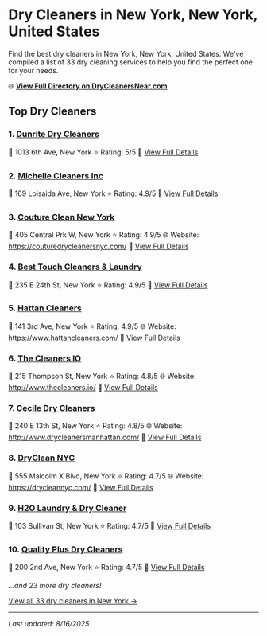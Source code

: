 # Dry Cleaners in New York, New York, United States

Find the best dry cleaners in New York, New York, United States. We've compiled a list of 33 dry cleaning services to help you find the perfect one for your needs.

🌐 **[View Full Directory on DryCleanersNear.com](https://drycleanersnear.com/city/US/New%20York/New%20York)**

## Top Dry Cleaners

### 1. [Dunrite Dry Cleaners](https://drycleanersnear.com/dryCleaner/6897fd38f0fbf4db3ddec387/dunrite-dry-cleaners)
📍 1013 6th Ave, New York
⭐ Rating: 5/5
🔗 [View Full Details](https://drycleanersnear.com/dryCleaner/6897fd38f0fbf4db3ddec387/dunrite-dry-cleaners)

### 2. [Michelle Cleaners Inc](https://drycleanersnear.com/dryCleaner/686dcd3404b0376d46bba509/michelle-cleaners-inc)
📍 169 Loisaida Ave, New York
⭐ Rating: 4.9/5
🔗 [View Full Details](https://drycleanersnear.com/dryCleaner/686dcd3404b0376d46bba509/michelle-cleaners-inc)

### 3. [Couture Clean New York](https://drycleanersnear.com/dryCleaner/686dcd3f04b0376d46bba64d/couture-clean-new-york)
📍 405 Central Prk W, New York
⭐ Rating: 4.9/5
🌐 Website: https://couturedrycleanersnyc.com/
🔗 [View Full Details](https://drycleanersnear.com/dryCleaner/686dcd3f04b0376d46bba64d/couture-clean-new-york)

### 4. [Best Touch Cleaners & Laundry](https://drycleanersnear.com/dryCleaner/6897fd34f0fbf4db3ddec2cc/best-touch-cleaners-laundry)
📍 235 E 24th St, New York
⭐ Rating: 4.9/5
🔗 [View Full Details](https://drycleanersnear.com/dryCleaner/6897fd34f0fbf4db3ddec2cc/best-touch-cleaners-laundry)

### 5. [Hattan Cleaners](https://drycleanersnear.com/dryCleaner/6897fd34f0fbf4db3ddec2eb/hattan-cleaners)
📍 141 3rd Ave, New York
⭐ Rating: 4.9/5
🌐 Website: https://www.hattancleaners.com/
🔗 [View Full Details](https://drycleanersnear.com/dryCleaner/6897fd34f0fbf4db3ddec2eb/hattan-cleaners)

### 6. [The Cleaners IO](https://drycleanersnear.com/dryCleaner/686dcd7c04b0376d46bba84d/the-cleaners-io)
📍 215 Thompson St, New York
⭐ Rating: 4.8/5
🌐 Website: http://www.thecleaners.io/
🔗 [View Full Details](https://drycleanersnear.com/dryCleaner/686dcd7c04b0376d46bba84d/the-cleaners-io)

### 7. [Cecile Dry Cleaners](https://drycleanersnear.com/dryCleaner/686dcd9104b0376d46bba8eb/cecile-dry-cleaners)
📍 240 E 13th St, New York
⭐ Rating: 4.8/5
🌐 Website: http://www.drycleanersmanhattan.com/
🔗 [View Full Details](https://drycleanersnear.com/dryCleaner/686dcd9104b0376d46bba8eb/cecile-dry-cleaners)

### 8. [DryClean NYC](https://drycleanersnear.com/dryCleaner/686dcd3004b0376d46bba464/dryclean-nyc)
📍 555 Malcolm X Blvd, New York
⭐ Rating: 4.7/5
🌐 Website: https://drycleannyc.com/
🔗 [View Full Details](https://drycleanersnear.com/dryCleaner/686dcd3004b0376d46bba464/dryclean-nyc)

### 9. [H2O Laundry & Dry Cleaner](https://drycleanersnear.com/dryCleaner/686dcd6304b0376d46bba78f/h2o-laundry-dry-cleaner)
📍 103 Sullivan St, New York
⭐ Rating: 4.7/5
🔗 [View Full Details](https://drycleanersnear.com/dryCleaner/686dcd6304b0376d46bba78f/h2o-laundry-dry-cleaner)

### 10. [Quality Plus Dry Cleaners](https://drycleanersnear.com/dryCleaner/6897fd47f0fbf4db3ddec5c4/quality-plus-dry-cleaners)
📍 200 2nd Ave, New York
⭐ Rating: 4.7/5
🔗 [View Full Details](https://drycleanersnear.com/dryCleaner/6897fd47f0fbf4db3ddec5c4/quality-plus-dry-cleaners)


*...and 23 more dry cleaners!*

[View all 33 dry cleaners in New York →](https://drycleanersnear.com/city/US/New%20York/New%20York)

---

*Last updated: 8/16/2025*
